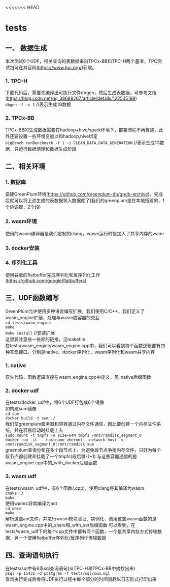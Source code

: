 <<<<<<< HEAD
# tests
## 一、 数据生成
本次测试6个UDF，相关查询的表数据来自TPCx-BB和TPC-H两个基准，TPC测试包可在其官网(https://www.tpc.org/)获取。
### 1. TPC-H
下载代码后，需要先编译出可执行文件dbgen，然后生成表数据，可参考文档(https://blog.csdn.net/qq_38688267/article/details/122535189)  
`dbgen -f -s 1`   //表示生成1G数据  
### 2. TPCx-BB
TPCx-BB的生成数据需要在hadoop+hive/spark环境下，部署流程不再赘述，此外还要设置一些环境变量以和hadoop,hive绑定  
`bigBench runBenchmark -f 1 -i CLEAN_DATA,DATA_GENERATION`   //表示生成1G数据，只运行数据清理和数据生成阶段
## 二、相关环境
### 1. 数据库
搭建GreenPlum环境(https://github.com/greenplum-db/gpdb-archive)，完成后就可以将上述生成的表数据导入数据库了(我们的greenplum是在本地搭建的，1个协调器，2个段)
### 2. wasm环境
使用的wasm编译器是我们定制的clang，wasm运行时是加入了共享内存的wamr
### 3. docker安装
### 4. 序列化工具
使用谷歌的flatbuffer完成序列化和反序列化工作(https://github.com/google/flatbuffers)
## 三、UDF函数编写
GreenPlum允许使用多种语言编写扩展，我们使用C/C++，我们定义了wasm_engine扩展，处理与wasm或容器的交互  
`cd tests/wasm_engine`  
`make`  
`make install` //安装扩展  
这里要注意些一些库的链接，见makefile  
在tests/wasm_engine/wasm_engine.cpp中，我们可以看到每个函数逻辑都有四种实现接口，分别是native、docker序列化、wasm序列化和wasm共享内存  
### 1. native
原生代码，函数逻辑直接在wasm_engine.cpp中定义，见_native后缀函数
### 2. docker udf
在tests/docker_udf中，将6个UDF打包成6个镜像  
如构建sum镜像  
`cd sum`  
`docker build -t sum ./`  
我们使greenplum服务器和容器通过内存文件通信，因此要创建一个内存文件系统，并在容器启动时挂载上去  
`sudo mount -t tmpfs -o size=64M tmpfs /mnt/ramdisk_segment_0`  
`docker run -it  --hostname vkernel --network host -v /mnt/ramdisk_segment_0:/mnt/ramdisk sum`  
greenplum查询分布在多个段节点上，为避免段节点争抢内存文件，只好为每个段节点都创建和挂载了一个tmpfs(段后缀-1~1)
与这些容器通信的是wasm_engine.cpp中的_with_docker后缀函数
### 3. wasm udf
在tests/wasm_udf中，有6个函数(.cpp)，使用clang将其编译为wasm  
`cmake ./`  
`make`  
使用wamrc将其编译为aot  
`cd wasm`  
`make`  
解析这些aot文件，并进行wasm模块验证、实例化、调用这些wasm函数的是wasm_engine.cpp中的_share和_with_ser后缀函数
可以看到，在tests/wasm_udf下的每个cpp文件中都有两个函数，一个是共享内存方式传输数据，另一个使用flatbuffer序列化/反序列化传输数据
## 四、查询语句执行
在tests/sql中有6条sql查询语句(从TPC-H和TPCx-BB中摘抄出来)  
`psql -p 15432 -d postgres -f tests/sql/sum.sql`   
查询执行完成后会将UDF执行过程中每个部分的时间消耗以日志形式打印出来